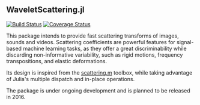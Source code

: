 ## WaveletScattering.jl

[![Build Status](https://travis-ci.org/lostanlen/WaveletScattering.jl.svg?branch=master)](https://travis-ci.org/lostanlen/WaveletScattering.jl)
[![Coverage Status](https://coveralls.io/repos/lostanlen/WaveletScattering.jl/badge.svg?branch=master)](https://coveralls.io/r/lostanlen/WaveletScattering.jl?branch=master)

This package intends to provide fast scattering transforms of images, sounds and videos.
Scattering coefficients are powerful features for signal-based machine learning tasks, as they offer a great discriminability
while discarding non-informative variability, such as rigid motions, frequency transpositions, and elastic deformations.

Its design is inspired from the [scattering.m](https://github.com/lostanlen/scattering.m) toolbox, while taking advantage of
Julia's multiple dispatch and in-place operations.

The package is under ongoing development and is planned to be released in 2016.
